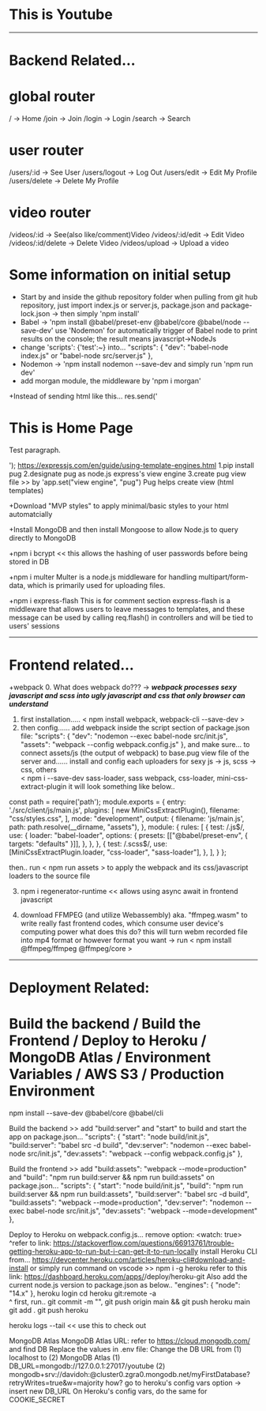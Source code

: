 # This is Youtube
-------------------------------------------------------------------------------------------------------------
# Backend Related...

# global router
/ -> Home
/join -> Join
/login -> Login
/search -> Search
# user router
/users/:id -> See User
/users/logout -> Log Out
/users/edit -> Edit My Profile
/users/delete -> Delete My Profile
# video router
/videos/:id -> See(also like/comment)Video
/videos/:id/edit -> Edit Video
/videos/:id/delete -> Delete Video
/videos/upload -> Upload a video

# Some information on initial setup

+ Start by <npm init> and <npm install express> inside the github repository folder
when pulling from git hub repository, just import index.js or server.js, package.json and package-lock.json -> then simply 'npm install'
+ Babel -> 'npm install @babel/preset-env @babel/core @babel/node --save-dev'
           use 'Nodemon' for automatically trigger of Babel node to print results on the console; the result means javascript->NodeJs 
+ change 'scripts': {'test':~} into...
"scripts": {
    "dev": "babel-node index.js" or "babel-node src/server.js"
  },
+ Nodemon -> 'npm install nodemon --save-dev
             and simply run 'npm run dev'
+ add morgan module, the middleware by 'npm i morgan'

+Instead of sending html like this...
res.send('<!DOCTYPE html><html><body><h1>This is Home Page</h1><p>Test paragraph.</p></body></html>');
https://expressjs.com/en/guide/using-template-engines.html
1.pip install pug
2.designate pug as node.js express's view engine
3.create pug view file  >> by 'app.set("view engine", "pug")
Pug helps create view (html templates)

+Download "MVP styles" to apply minimal/basic styles to your html automatcially

+Install MongoDB and then install Mongoose to allow Node.js to query directly to MongoDB

+npm i bcrypt  << this allows the hashing of user passwords before being stored in DB

+npm i multer
Multer is a node.js middleware for handling multipart/form-data, which is primarily used for uploading files.

+npm i express-flash
This is for comment section
express-flash is a middleware that allows users to leave messages to templates, and these
message can be used by calling req.flash() in controllers
and will be tied to users' sessions

-------------------------------------------------------------------------------------------------------------
# Frontend related... 

+webpack
0. What does webpack do???
-> ***webpack processes sexy javascript and scss into ugly javascript and css that only browser can understand***
1. first installation..... < npm install webpack, webpack-cli --save-dev >
2. then config...... add webpack inside the script section of package.json file:
  "scripts": {
    "dev": "nodemon --exec babel-node src/init.js",
    "assets": "webpack --config webpack.config.js"
  },
and make sure... to connect assets/js (the output of webpack) to base.pug view file of the server
and...... install and config each uploaders for sexy js -> js, scss -> css, others  
          < npm i --save-dev sass-loader, sass webpack, css-loader, mini-css-extract-plugin
it will look something like below..

const path = require('path');
module.exports = {
    entry: './src/client/js/main.js',
    plugins: [
        new MiniCssExtractPlugin(),
        filename: "css/styles.css",
    ],
    mode: "development",
    output: {
        filename: 'js/main.js',
        path: path.resolve(__dirname, "assets"),
    },
    module: {
        rules: [
            {
                test: /\.js$/,
                use: {
                    loader: "babel-loader",
                    options: {
                        presets: [["@babel/preset-env", { targets: "defaults" }]],
                    },
                },
            },
            {
                test: /\.scss$/,
                use: [MiniCssExtractPlugin.loader, "css-loader", "sass-loader"],
            },
        ],
    }
};

then.. run < npm run assets > to apply the webpack and its css/javascript loaders to the source file

3. npm i regenerator-runtime        << allows using async await in frontend javascript

4. download FFMPEG (and utilize Webassembly) aka. "ffmpeg.wasm"
to write really fast frontend codes, which consume user device's computing power
what does this do? this will turn webm recorded file into mp4 format or however format you want
-> run < npm install @ffmpeg/ffmpeg @ffmpeg/core >

-------------------------------------------------------------------------------------------------------------
# Deployment Related: 
# Build the backend / Build the Frontend / Deploy to Heroku / MongoDB Atlas / Environment Variables / AWS S3 / Production Environment

npm install --save-dev @babel/core @babel/cli


Build the backend >> add "build:server" and "start" to build and start the app
    on package.json...
  "scripts": {
    "start": "node build/init.js",
    "build:server": "babel src -d build",
    "dev:server": "nodemon --exec babel-node src/init.js",
    "dev:assets": "webpack --config webpack.config.js"
  },


Build the frontend >> add "build:assets": "webpack --mode=production" and "build": "npm run build:server && npm run build:assets"
    on package.json...
  "scripts": {
    "start": "node build/init.js",
    "build": "npm run build:server && npm run build:assets",
    "build:server": "babel src -d build",
    "build:assets": "webpack --mode=production",
    "dev:server": "nodemon --exec babel-node src/init.js",
    "dev:assets": "webpack --mode=development"
  },


Deploy to Heroku
  on webpack.config.js... remove option: <watch: true>
    ^refer to link: https://stackoverflow.com/questions/66913761/trouble-getting-heroku-app-to-run-but-i-can-get-it-to-run-locally
  install Heroku CLI from...
    https://devcenter.heroku.com/articles/heroku-cli#download-and-install
  or
  simply run command on vscode >> npm i -g heroku
    refer to this link:
    https://dashboard.heroku.com/apps/<name of your heroku app>/deploy/heroku-git
Also add the current node.js version to package.json as below..
  "engines": {
    "node": "14.x"
  },
heroku login
cd <the repository of your app>
heroku git:remote -a <name of heroku git repository>  
  ^ first, run.. git commit -m "<message here>", git push origin main && git push heroku main 
git add .
git push heroku <main or master...depending on your current branch.. check by git branch>
heroku logs --tail  << use this to check out 


MongoDB Atlas
MongoDB Atlas URL: refer to https://cloud.mongodb.com/ and find DB
  Replace the values in .env file:
    Change the DB URL from (1) localhost to (2) MongoDB Atlas
      (1) DB_URL=mongodb://127.0.0.1:27017/youtube
      (2) mongodb+srv://davidoh:<password>@cluster0.zgra0.mongodb.net/myFirstDatabase?retryWrites=true&w=majority
      how? go to heroku's config vars option -> insert new DB_URL
    On Heroku's config vars, do the same for COOKIE_SECRET



